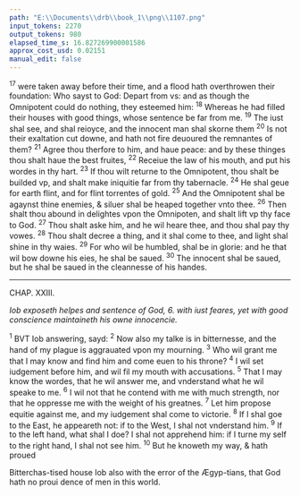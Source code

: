 ```yaml
---
path: "E:\\Documents\\drb\\book_1\\png\\1107.png"
input_tokens: 2270
output_tokens: 980
elapsed_time_s: 16.827269900001586
approx_cost_usd: 0.02151
manual_edit: false
---
```

<sup>17</sup> were taken away before their time, and a flood hath overthrowen their foundation: Who sayst to God: Depart from vs: and as though the Omnipotent could do nothing, they esteemed him: <sup>18</sup> Whereas he had filled their houses with good things, whose sentence be far from me. <sup>19</sup> The iust shal see, and shal reioyce, and the innocent man shal skorne them <sup>20</sup> Is not their exaltation cut downe, and hath not fire deuoured the remnantes of them? <sup>21</sup> Agree thou therfore to him, and haue peace: and by these thinges thou shalt haue the best fruites, <sup>22</sup> Receiue the law of his mouth, and put his wordes in thy hart. <sup>23</sup> If thou wilt returne to the Omnipotent, thou shalt be builded vp, and shalt make iniquitie far from thy tabernacle. <sup>24</sup> He shal geue for earth flint, and for flint torrentes of gold. <sup>25</sup> And the Omnipotent shal be agaynst thine enemies, & siluer shal be heaped together vnto thee. <sup>26</sup> Then shalt thou abound in delightes vpon the Omnipoten, and shalt lift vp thy face to God. <sup>27</sup> Thou shalt aske him, and he wil heare thee, and thou shal pay thy vowes. <sup>28</sup> Thou shalt decree a thing, and it shal come to thee, and light shal shine in thy waies. <sup>29</sup> For who wil be humbled, shal be in glorie: and he that wil bow downe his eies, he shal be saued. <sup>30</sup> The innocent shal be saued, but he shal be saued in the cleannesse of his handes.

<hr>

CHAP. XXIII.

*Iob exposeth helpes and sentence of God, 6. with iust feares, yet with good conscience maintaineth his owne innocencie.*

<sup>1</sup> BVT Iob answering, sayd: <sup>2</sup> Now also my talke is in bitternesse, and the hand of my plague is aggrauated vpon my mourning. <sup>3</sup> Who wil grant me that I may know and find him and come euen to his throne? <sup>4</sup> I wil set iudgement before him, and wil fil my mouth with accusations. <sup>5</sup> That I may know the wordes, that he wil answer me, and vnderstand what he wil speake to me. <sup>6</sup> I wil not that he contend with me with much strength, nor that he oppresse me with the weight of his greatnes. <sup>7</sup> Let him propose equitie against me, and my iudgement shal come to victorie. <sup>8</sup> If I shal goe to the East, he appeareth not: if to the West, I shal not vnderstand him. <sup>9</sup> If to the left hand, what shal I doe? I shal not apprehend him: if I turne my self to the right hand, I shal not see him. <sup>10</sup> But he knoweth my way, & hath proued

<aside>Bitterchas-tised house Iob also with the error of the Ægyp-tians, that God hath no proui dence of men in this world.</aside>

[^1]: So some heretikes in their phrenesie accuse Catho-liques of con-demned here-sies.

[^2]: Whiles he expected some com-fort of his frendes, they stil afflicted him more and more, therfore he turneth to God with fuller confi-dence and in-tegritie.